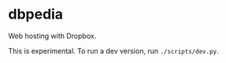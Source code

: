 # dbpedia
Web hosting with Dropbox.

This is experimental. To run a dev version, run `./scripts/dev.py`.
